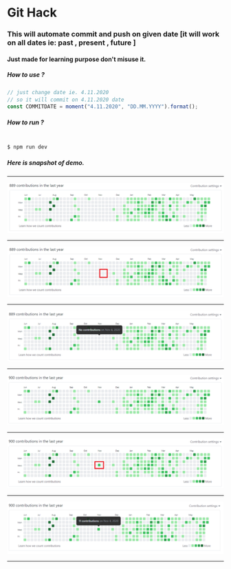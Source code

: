 # Git Hack

### This will automate commit and push on given date [it will work on all dates ie: past , present , future ]

#### Just made for learning purpose don't misuse it.

##### How to use ?

```javascript
// just change date ie. 4.11.2020 
// so it will commit on 4.11.2020 date
const COMMITDATE = moment("4.11.2020", "DD.MM.YYYY").format();

```
##### How to run ?

```javascript

$ npm run dev

```

##### Here is snapshot of demo. 

<hr/>

![alt text](/images/1.1.PNG)

<hr/>

![alt text](/images/1.2.PNG)

<hr/>

![alt text](/images/2.PNG)

<hr/>

![alt text](/images/3.1.PNG)

<hr/>

![alt text](/images/3.2.PNG)

<hr/>

![alt text](/images/4.PNG)

<hr/>
